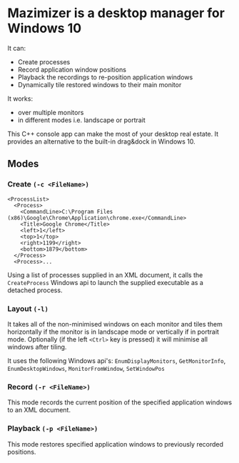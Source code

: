 # Mazimizer is a desktop manager for Windows 10

It can:
- Create processes
- Record application window positions
- Playback the recordings to re-position application windows
- Dynamically tile restored windows to their main monitor

It works:
- over multiple monitors
- in different modes i.e. landscape or portrait


This C++ console app can make the most of your desktop real estate.
It provides an alternative to the built-in drag&dock in Windows 10.


## Modes

### Create `(-c <FileName>)`

```
<ProcessList>
  <Process>
    <CommandLine>C:\Program Files (x86)\Google\Chrome\Application\chrome.exe</CommandLine>
    <Title>Google Chrome</Title>
    <left>1</left>
    <top>1</top>
    <right>1199</right>
    <bottom>1879</bottom>
  </Process>
  <Process>...
```

Using a list of processes supplied in an XML document, it calls the `CreateProcess` Windows api to launch the supplied executable as a detached process.

### Layout `(-l)`

It takes all of the non-minimised windows on each monitor and tiles them horizontally if the monitor is in landscape mode or vertically if in portrait mode. Optionally (if the left `<Ctrl>` key is pressed) it will minimise all windows after tiling.

It uses the following Windows api's: `EnumDisplayMonitors`, `GetMonitorInfo`, `EnumDesktopWindows`, `MonitorFromWindow`, `SetWindowPos`

### Record `(-r <FileName>)`

This mode records the current position of the specified application windows to an XML document.

### Playback `(-p <FileName>)`

This mode restores specified application windows to previously recorded positions.

